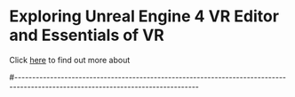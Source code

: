 # Exploring Unreal Engine 4 VR Editor and Essentials of VR 

Click [here](https://www.packtpub.com/game-development/exploring-unreal-engine-4-vr-editor-and-essentials-vr-video) to find out more about

#---------------------------------------------------------------------------------------------------------------------------------

